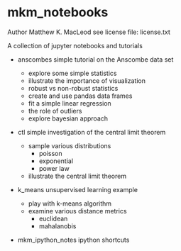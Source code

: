 # mkm_notebooks

Author Matthew K. MacLeod
see license file: license.txt


A collection of jupyter notebooks and tutorials

* anscombes         simple tutorial on the Anscombe data set
  * explore some simple statistics
  * illustrate the importance of visualization
  * robust vs non-robust statistics
  * create and use pandas data frames
  * fit a simple linear regression
  * the role of outliers
  * explore bayesian approach

* ctl               simple investigation of the central limit theorem
  * sample various distributions
    * poisson
    * exponential
    * power law
  * illustrate the central limit theorem

* k_means           unsupervised learning example
  * play with k-means algorithm
  * examine various distance metrics
    * euclidean
    * mahalanobis

* mkm_ipython_notes ipython shortcuts

